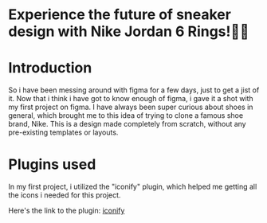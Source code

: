 # Experience the future of sneaker design with Nike Jordan 6 Rings!👟🚀



# Introduction
So i have been messing around with figma for a few days, just to get a jist of it. Now that i think i have got to know enough of figma, i gave it a shot with my first project on figma. I have always been super curious about shoes in general, which brought me to this idea of trying to clone a famous shoe brand, Nike. This is a design made completely from scratch, without any pre-existing templates or layouts.

# Plugins used
In my first project, i utilized the "iconify" plugin, which helped me getting all the icons i needed for this project.

Here's the link to the plugin: [iconify](https://www.figma.com/community/plugin/735098390272716381/iconify)
